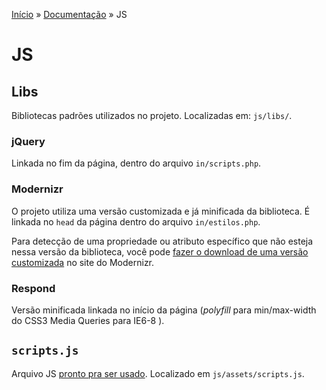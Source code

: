 [Início](../../../) » [Documentação](index.md) » JS

# JS

## Libs

Bibliotecas padrões utilizados no projeto. Localizadas em: `js/libs/`.

### jQuery

Linkada no fim da página, dentro do arquivo `in/scripts.php`.

### Modernizr

O projeto utiliza uma versão customizada e já minificada da biblioteca. É linkada no `head` da página dentro do arquivo `in/estilos.php`.

Para detecção de uma propriedade ou atributo específico que não esteja nessa versão da biblioteca, você pode [fazer o download de uma versão customizada](http://modernizr.com/download/) no site do Modernizr.

### Respond

Versão minificada linkada no início da página (*polyfill* para min/max-width do CSS3 Media Queries para IE6-8 ).

## `scripts.js`

Arquivo JS [pronto pra ser usado](http://img855.imageshack.us/img855/2449/coronel2.jpg). Localizado em `js/assets/scripts.js`.
